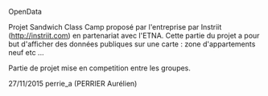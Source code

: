 OpenData

Projet Sandwich Class Camp proposé par l'entreprise par Instriit (http://instriit.com) en partenariat avec l'ETNA.
Cette partie du projet a pour but d'afficher des données publiques sur une carte : zone d'appartements neuf etc ...

Partie de projet mise en competition entre les groupes.

27/11/2015
perrie_a (PERRIER Aurélien)